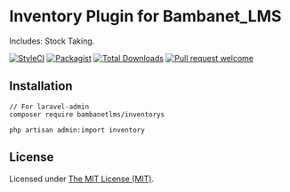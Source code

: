 Inventory Plugin  for Bambanet_LMS
===============================

Includes: Stock Taking. 

[![StyleCI](https://styleci.io/repos/98843192/shield?branch=master)](https://styleci.io/repos/98843192)
[![Packagist](https://img.shields.io/packagist/l/heinrich/inventory?maxAge=2592000)](https://packagist.org/packages/heinrich/inventory)
[![Total Downloads](https://img.shields.io/packagist/dt/heinrich/inventory?style=flat-square)](https://packagist.org/packages/heinrich/inventory)
[![Pull request welcome](https://img.shields.io/badge/pr-welcome-green.svg?style=flat-square)]()



## Installation

```shell
// For laravel-admin 
composer require bambanetlms/inventorys
```
```shell
php artisan admin:import inventory
```

License
------------
Licensed under [The MIT License (MIT)](LICENSE).
